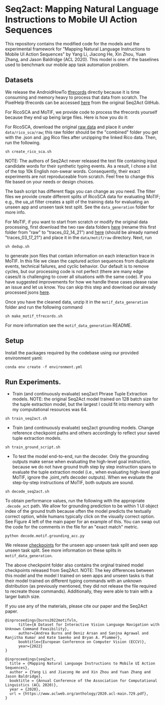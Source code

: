 # Seq2act: Mapping Natural Language Instructions to Mobile UI Action Sequences
This repository contains the modified code for the models and the experimental framework for "Mapping Natural Language Instructions to Mobile UI Action Sequences" by Yang Li, Jiacong He, Xin Zhou, Yuan Zhang, and Jason Baldridge (ACL 2020). This model is one of the baselines used to benchmark our mobile app task automation problem.

## Datasets
We release the AndroidHowTo [tfrecords](https://drive.google.com/file/d/1pWUH6of95LNzc6E774Cyq6pK7yP96tCm/view?usp=sharing) directly because it is time consuming and memory heavy to process that data from scratch. The PixelHelp tfrecords can be accessed [here](https://github.com/google-research-datasets/seq2act/tree/master/data/pixel_help) from the original Seq2Act GitHub. 

For RicoSCA and MoTIF, we provide code to process the tfrecords yourself because they end up being large files. Here is how you do it:

For RicoSCA, download the original [raw data](https://storage.googleapis.com/crowdstf-rico-uiuc-4540/rico_dataset_v0.1/unique_uis.tar.gz) and place it under `data/rico_sca/raw`; this raw folder should be the "combined" folder you get with the .json and .jpg Rico files after unzipping the linked Rico data. Then, run the following.

```
sh create_rico_sca.sh
```
 NOTE: The authors of Seq2Act never released the text file containing input candidate words for their synthetic typing events. As a result, I chose a list of the top 10k English non-swear words. Consequently, their exact experiments are not reproduceable from scratch. Feel free to change this file based on your needs or design choices.

The bash script has different flags you can change as you need. The filter files we provide create different splits of RicoSCA data for evaluating MoTIF; e.g., the ua_ut filter creates a split of the training data for evaluating an unseen app and unseen task test split. See the `data_generation` folder for more info.

For MoTIF, if you want to start from scratch or modify the original data processing, first download the two raw data folders [here](https://drive.google.com/file/d/1XScaD4Pr3K9a9E013wQdh4qd-svdkeVe/view?usp=sharing) (rename this first folder from "raw" to "traces_02_14_21") and [here](https://drive.google.com/file/d/1Yb8l3CSJkeGw62_GZIb_9Lwo2FYiu-GC/view?usp=sharing) (should be already named "traces_03_17_21") and place it in the `data/motif/raw` directory. Next, run

```
sh dedup.sh
```

to generate json files that contain information on each interaction trace in MoTIF. 
In this file we clean the captured action sequences from duplicate events, technical failures, and cyclic behavior. Our default is to remove cycles, but our processing code is not perfect (there are many edge cases/it is challenging to cover all situations with the same code). If you have suggested improvements for how we handle these cases please raise an issue and let us know. You can skip this step and download our already processed jsons [here](https://drive.google.com/file/d/1k5lfrD82TILQt-mlp96gvNObHmxq9xqG/view?usp=sharing).

Once you have the cleaned data, unzip it in the `motif_data_generation` folder and run the following command

```
sh make_motif_tfrecords.sh
```

For more information see the `motif_data_generation` README.

## Setup

Install the packages required by the codebase using our provided environment yaml:

```
conda env create -f environment.yml
```

## Run Experiments.

* Train (and continuously evaluate) seq2act Phrase Tuple Extraction models. NOTE: the original Seq2Act model trained on 128 batch size for the tuple extraction model, but the largest I could fit into memory with my computational resources was 64.

```
sh train_seq2act.sh
```

* Train (and continuously evaluate) seq2act grounding models. Change reference checkpoint paths and others accordingly to reflect your saved tuple extraction models.

```
sh train_ground_script.sh
```

* To test the model end-to-end, run the decoder. Only the grounding outputs make sense when evaluating the high-level goal instruction, because we do not have ground truth step by step instruction spans to evaluate the tuple extraction model (i.e., when evaluating high-level goal MoTIF, ignore the .joint_refs decoder outputs). When we evaluate the step-by-step instructions of MoTIF, both outputs are sound.

```
sh decode_seq2act.sh
```

To obtain performance values, run the following with the appropriate `.decode_act` path. We allow for grounding prediction to be within 1 UI object index of the ground truth because often the model predicts the textually correct option, while humans typically click on the visually correct option. See Figure 4 left of the main paper for an example of this. You can swap out the code for the comments in the file for an "exact match" metric. 

```
python decode.motif.grounding_acc.py
```

We release [checkpoints](https://drive.google.com/file/d/16y6EO0FE51nDop_N5yVVfOhA2e79hvwN/view?usp=sharing) for the unseen app unseen task split and seen app unseen task split. See more information on these splits in `motif_data_generation`.

The above checkpoint folder also contains the orginal trained model checkpoints released from Seq2Act. NOTE: The key differences between this model and the model I trained on seen apps and unseen tasks is that their model trained on different typing commands with an unknown distribution (as previously mentioned, they did not release the file required to recreate those commands). Additionally, they were able to train with a larger batch size.

If you use any of the materials, please cite our paper and the Seq2Act paper.

```
@inproceedings{burns2022motifvln,
      title={A Dataset for Interactive Vision Language Navigation with Unknown Command Feasibility}, 
      author={Andrea Burns and Deniz Arsan and Sanjna Agrawal and Ranjitha Kumar and Kate Saenko and Bryan A. Plummer},
      booktitle={European Conference on Computer Vision (ECCV)},
      year={2022}
}

@inproceedings{seq2act,
  title = {Mapping Natural Language Instructions to Mobile UI Action Sequences},
  author = {Yang Li and Jiacong He and Xin Zhou and Yuan Zhang and Jason Baldridge},
  booktitle = {Annual Conference of the Association for Computational Linguistics (ACL 2020)},
  year = {2020},
  url = {https://www.aclweb.org/anthology/2020.acl-main.729.pdf},
}
```
